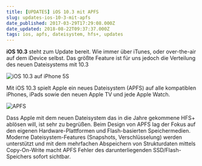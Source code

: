 ```yaml
---
title: [UPDATES] iOS 10.3 mit APFS
slug: updates-ios-10-3-mit-apfs
date_published: 2017-03-29T17:29:08.000Z
date_updated: 2018-08-22T09:37:37.000Z
tags: ios, apfs, dateisystem, hfs+, updates
---
```


**iOS 10.3** steht zum Update bereit. Wie immer über iTunes, oder over-the-air auf dem iDevice selbst. Das größte Feature ist für uns jedoch die Verteilung des neuen Dateisystems mit 10.3

![iOS 10.3 auf iPhone 5S](__GHOST_URL__/content/images/2017/03/IMG_3145.PNG)

Mit iOS 10.3 spielt Apple ein neues Dateisystem (APFS) auf alle kompatiblen iPhones, iPads sowie den neuen Apple TV und jede Apple Watch.

![APFS](__GHOST_URL__/content/images/2017/03/iphoneblog.de_apfs-1.jpeg)

Dass Apple mit dem neuen Dateisystem das in die Jahre gekommene HFS+ ablösen will, ist sehr zu begrüßen. Beim Design von APFS lag der Fokus auf den eigenen Hardware-Plattformen und Flash-basierten Speichermedien. Moderne Dateisystem-Features (Snapshots, Verschlüsselung) werden unterstützt und mit dem mehrfachen Abspeichern von Strukturdaten mittels Copy-On-Write macht APFS Fehler des darunterliegenden SSD/Flash-Speichers sofort sichtbar.
